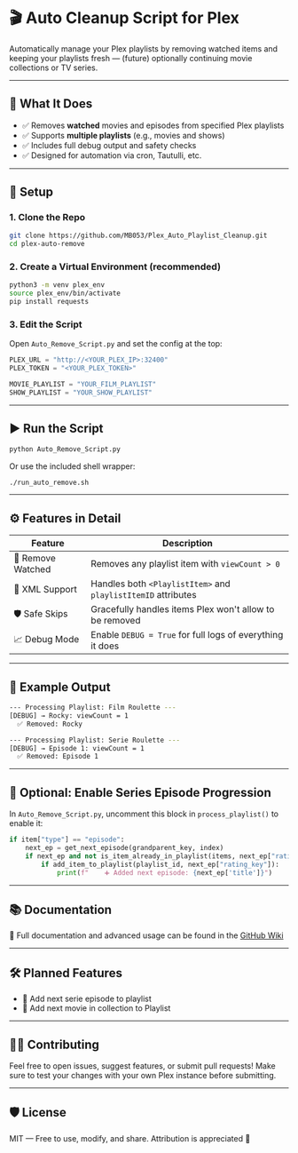 # 🎬 Auto Cleanup Script for Plex

Automatically manage your Plex playlists by removing watched items and keeping your playlists fresh — (future) optionally continuing movie collections or TV series.

---

## 🚀 What It Does

- ✅ Removes **watched** movies and episodes from specified Plex playlists
- ✅ Supports **multiple playlists** (e.g., movies and shows)
- ✅ Includes full debug output and safety checks
- ✅ Designed for automation via cron, Tautulli, etc.

---

## 🔧 Setup

### 1. Clone the Repo

```bash
git clone https://github.com/MB053/Plex_Auto_Playlist_Cleanup.git
cd plex-auto-remove
```

### 2. Create a Virtual Environment (recommended)

```bash
python3 -m venv plex_env
source plex_env/bin/activate
pip install requests
```

### 3. Edit the Script

Open `Auto_Remove_Script.py` and set the config at the top:

```python
PLEX_URL = "http://<YOUR_PLEX_IP>:32400"
PLEX_TOKEN = "<YOUR_PLEX_TOKEN>"

MOVIE_PLAYLIST = "YOUR_FILM_PLAYLIST"
SHOW_PLAYLIST = "YOUR_SHOW_PLAYLIST"
```

---

## ▶️ Run the Script

```bash
python Auto_Remove_Script.py
```

Or use the included shell wrapper:

```bash
./run_auto_remove.sh
```

---

## ⚙️ Features in Detail

| Feature | Description |
|--------|-------------|
| 🧼 Remove Watched | Removes any playlist item with `viewCount > 0` |
| 📜 XML Support | Handles both `<PlaylistItem>` and `playlistItemID` attributes |
| 🛡 Safe Skips | Gracefully handles items Plex won't allow to be removed |
| 📈 Debug Mode | Enable `DEBUG = True` for full logs of everything it does |

---

## 🧪 Example Output

```bash
--- Processing Playlist: Film Roulette ---
[DEBUG] → Rocky: viewCount = 1
  ✅ Removed: Rocky

--- Processing Playlist: Serie Roulette ---
[DEBUG] → Episode 1: viewCount = 1
  ✅ Removed: Episode 1
```

---

## 🧩 Optional: Enable Series Episode Progression

In `Auto_Remove_Script.py`, uncomment this block in `process_playlist()` to enable it:

```python
if item["type"] == "episode":
    next_ep = get_next_episode(grandparent_key, index)
    if next_ep and not is_item_already_in_playlist(items, next_ep["rating_key"]):
        if add_item_to_playlist(playlist_id, next_ep["rating_key"]):
            print(f"    ➕ Added next episode: {next_ep['title']}")
```

---

## 📚 Documentation

📝 Full documentation and advanced usage can be found in the [GitHub Wiki](https://github.com/your-username/plex-auto-remove/wiki)

---

## 🛠 Planned Features

- 🔄 Add next serie episode to playlist
- 💬 Add next movie in collection to Playlist 

---

## 🧑‍💻 Contributing

Feel free to open issues, suggest features, or submit pull requests! Make sure to test your changes with your own Plex instance before submitting.

---

## 🛡 License

MIT — Free to use, modify, and share. Attribution is appreciated 💛
